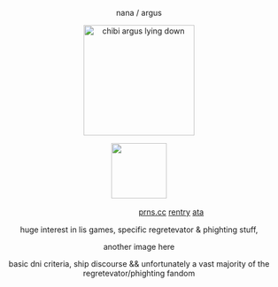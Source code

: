 <p align="center">
nana  /  argus
</p> 
<p align="center">
    <img width="200" src="https://github.com/user-attachments/assets/63f4335f-33f7-4e65-a85a-a427868a7bca" alt="chibi argus lying down">
</p>
<p align="center">
    <img width="100" src="https://komarev.com/ghpvc/?username=wolfbrothers"
        </p>
    
ㅤ ㅤㅤㅤ ㅤㅤㅤㅤㅤㅤㅤ ㅤㅤㅤ ㅤ  ㅤㅤㅤ[prns.cc](https://pronouns.cc/@argus) [rentry](https://rentry.co/rockstars) [ata](https://wolfbrothers.atabook.org/)

<p align="center">
huge interest in lis games, specific
    regretevator & phighting stuff, 
</p>

<p align="center">
another image here 
</p>

<p align="center">
basic dni criteria, ship discourse && unfortunately a vast majority of the regretevator/phighting fandom
</p>
